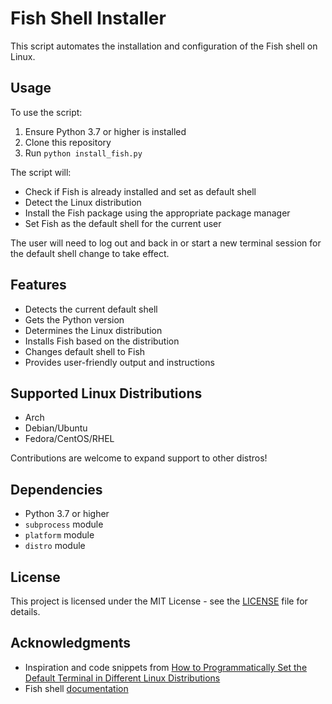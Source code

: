 # Fish Shell Installer

This script automates the installation and configuration of the Fish shell on Linux.

## Usage

To use the script:

1. Ensure Python 3.7 or higher is installed
2. Clone this repository
3. Run `python install_fish.py` 

The script will:

- Check if Fish is already installed and set as default shell
- Detect the Linux distribution
- Install the Fish package using the appropriate package manager
- Set Fish as the default shell for the current user
  
The user will need to log out and back in or start a new terminal session for the default shell change to take effect.

## Features

- Detects the current default shell
- Gets the Python version  
- Determines the Linux distribution
- Installs Fish based on the distribution
- Changes default shell to Fish
- Provides user-friendly output and instructions

## Supported Linux Distributions

- Arch
- Debian/Ubuntu
- Fedora/CentOS/RHEL

Contributions are welcome to expand support to other distros!

## Dependencies

- Python 3.7 or higher
- `subprocess` module
- `platform` module  
- `distro` module

## License

This project is licensed under the MIT License - see the [LICENSE](LICENSE) file for details.

## Acknowledgments

- Inspiration and code snippets from [How to Programmatically Set the Default Terminal in Different Linux Distributions](https://www.digitalocean.com/community/tutorials/how-to-programmatically-set-the-default-terminal-in-different-linux-distributions)
- Fish shell [documentation](https://fishshell.com/docs/current/index.html)
